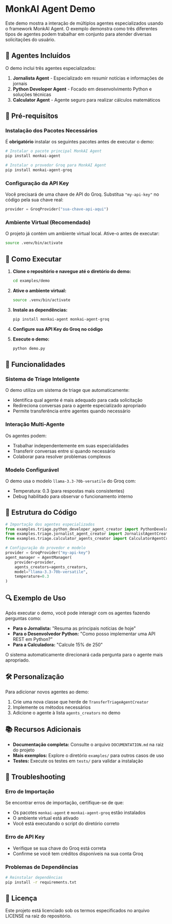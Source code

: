 # MonkAI Agent Demo

Este demo mostra a interação de múltiplos agentes especializados usando o framework MonkAI Agent. O exemplo demonstra como três diferentes tipos de agentes podem trabalhar em conjunto para atender diversas solicitações do usuário.

## 🤖 Agentes Incluídos

O demo inclui três agentes especializados:

1. **Jornalista Agent** - Especializado em resumir notícias e informações de jornais
2. **Python Developer Agent** - Focado em desenvolvimento Python e soluções técnicas
3. **Calculator Agent** - Agente seguro para realizar cálculos matemáticos

## 🔧 Pré-requisitos

### Instalação dos Pacotes Necessários

É **obrigatório** instalar os seguintes pacotes antes de executar o demo:

```bash
# Instalar o pacote principal MonkAI Agent
pip install monkai-agent

# Instalar o provedor Groq para MonkAI Agent
pip install monkai-agent-groq
```

### Configuração da API Key

Você precisará de uma chave de API do Groq. Substitua `"my-api-key"` no código pela sua chave real:

```python
provider = GroqProvider("sua-chave-api-aqui")
```

### Ambiente Virtual (Recomendado)

O projeto já contém um ambiente virtual local. Ative-o antes de executar:

```bash
source .venv/bin/activate
```

## 🚀 Como Executar

1. **Clone o repositório e navegue até o diretório do demo:**
   ```bash
   cd examples/demo
   ```

2. **Ative o ambiente virtual:**
   ```bash
   source .venv/bin/activate
   ```

3. **Instale as dependências:**
   ```bash
   pip install monkai-agent monkai-agent-groq
   ```

4. **Configure sua API Key do Groq no código**

5. **Execute o demo:**
   ```bash
   python demo.py
   ```

## 🎯 Funcionalidades

### Sistema de Triage Inteligente

O demo utiliza um sistema de triage que automaticamente:
- Identifica qual agente é mais adequado para cada solicitação
- Redireciona conversas para o agente especializado apropriado
- Permite transferência entre agentes quando necessário

### Interação Multi-Agente

Os agentes podem:
- Trabalhar independentemente em suas especialidades
- Transferir conversas entre si quando necessário
- Colaborar para resolver problemas complexos

### Modelo Configurável

O demo usa o modelo `llama-3.3-70b-versatile` do Groq com:
- Temperatura: 0.3 (para respostas mais consistentes)
- Debug habilitado para observar o funcionamento interno

## 📝 Estrutura do Código

```python
# Importação dos agentes especializados
from examples.triage.python_developer_agent_creator import PythonDeveloperAgentCreator
from examples.triage.jornalist_agent_creator import JornalistAgentCreator
from examples.triage.calculator_agents_creator import CalculatorAgentCriator

# Configuração do provedor e modelo
provider = GroqProvider("my-api-key")
agent_manager = AgentManager(
    provider=provider, 
    agents_creators=agents_creators, 
    model="llama-3.3-70b-versatile", 
    temperature=0.3
)
```

## 🔍 Exemplo de Uso

Após executar o demo, você pode interagir com os agentes fazendo perguntas como:

- **Para o Jornalista:** "Resuma as principais notícias de hoje"
- **Para o Desenvolvedor Python:** "Como posso implementar uma API REST em Python?"
- **Para a Calculadora:** "Calcule 15% de 250"

O sistema automaticamente direcionará cada pergunta para o agente mais apropriado.

## 🛠️ Personalização

Para adicionar novos agentes ao demo:

1. Crie uma nova classe que herde de `TransferTriageAgentCreator`
2. Implemente os métodos necessários
3. Adicione o agente à lista `agents_creators` no demo

## 📚 Recursos Adicionais

- **Documentação completa:** Consulte o arquivo `DOCUMENTATION.md` na raiz do projeto
- **Mais exemplos:** Explore o diretório `examples/` para outros casos de uso
- **Testes:** Execute os testes em `tests/` para validar a instalação

## 🐛 Troubleshooting

### Erro de Importação
Se encontrar erros de importação, certifique-se de que:
- Os pacotes `monkai-agent` e `monkai-agent-groq` estão instalados
- O ambiente virtual está ativado
- Você está executando o script do diretório correto

### Erro de API Key
- Verifique se sua chave do Groq está correta
- Confirme se você tem créditos disponíveis na sua conta Groq

### Problemas de Dependências
```bash
# Reinstalar dependências
pip install -r requirements.txt
```

## 📄 Licença

Este projeto está licenciado sob os termos especificados no arquivo LICENSE na raiz do repositório.
